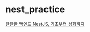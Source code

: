 # nest_practice
[탄탄한 백엔드 NestJS, 기초부터 심화까지](https://www.inflearn.com/course/%ED%83%84%ED%83%84%ED%95%9C-%EB%B0%B1%EC%97%94%EB%93%9C-%EB%84%A4%EC%8A%A4%ED%8A%B8/dashboard) 
